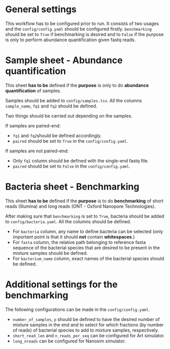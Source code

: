 # General settings

This workflow has to be configured prior to run. It consists of two usages and the `config/config.yaml` should be configured firstly. `benchmarking` should be set to `True` if benchmarking is desired and to `False` if the purpose is only to perform abundance quantification given fastq reads.


# Sample sheet - Abundance quantification

This sheet **has to be** defined if the **purpose** is only to do **abundance quantification** of samples. 

Samples should be added to `config/samples.tsv`. All the columns `sample_name`, `fq1` and `fq2` should be defined.

Two things should be carried out depending on the samples.

If samples are paired-end:

* `fq1` and `fq2`should be defined accordingly.
* `paired` should be set to `True` in the `config/config.yaml`.

If samples are not paired-end:

* Only `fq1` column should be defined with the single-end fastq file.
* `paired` should be set to `False` in the `config/config.yaml`.

# Bacteria sheet - Benchmarking

This sheet **has to be** defined if the **purpose** is to do **benchmarking** of short reads (Illumina) and long reads (ONT - Oxford Nanopore Technologies).

After making sure that `benchmarking` is set to `True`, bacteria should be added to `config/bacteria.yaml`. All the columns should be defined.

* For `bacteria` column, any name to define bacteria can be selected (only important point is that it should **not** contain **whitespaces**.)
* For `fasta` column, the relative path belonging to reference fasta sequence of the bacterial species that are desired to be present in the mixture samples should be defined.
* For `bacterium_name` column, exact names of the bacterial species should be defined.

# Additional settings for the benchmarking

The following configurations can be made in the `config/config.yaml`.

* `number_of_samples`, `p` should be defined to have the desired number of mixture samples in the end and to select for which fractions (by number of reads) of bacterial species to add to mixture samples, respectively.
* `short_read_len` and `n_reads_per_seq` can be configured for Art simulator.
* `long_nreads` can be configured for Nanosim simulator.

